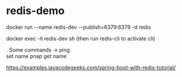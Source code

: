# redis-demo

docker run --name redis-dev --publish=6379:6379 -d redis

docker exec -it redis-dev sh (then run redis-cli to activate cli)

. Some commands -> 
				ping  
				set name pnap
				get name
				
https://examples.javacodegeeks.com/spring-boot-with-redis-tutorial/
